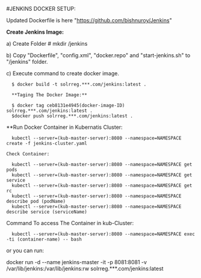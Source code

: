 
#JENKINS DOCKER SETUP: 

Updated  Dockerfile is here "https://github.com/bishnuroy/Jenkins"

**Create Jenkins Image:**

  a) Create Folder
      # mkdir /jenkins
      
  b) Copy "Dockerfile", "config.xml", "docker.repo" and "start-jenkins.sh" to "/jenkins" folder.

  c) Execute command to create docker image.
  
      $ docker build -t solrreg.***.com/jenkins:latest .
      
      **Taging The Docker Image:**
      
      $ docker tag ceb8131e4945(docker-image-ID) solrreg.***.com/jenkins:latest .
      $docker push solrreg.***.com/jenkins:latest .
      
 
 **Run Docker Container in Kubernatis Cluster:
 
      kubectl --server=(kub-master-server):8080 --namespace=NAMESPACE create -f jenkins-cluster.yaml
    
    Check Container:
      
      kubectl --server=(kub-master-server):8080 --namespace=NAMESPACE get pods
      kubectl --server=(kub-master-server):8080 --namespace=NAMESPACE get service
      kubectl --server=(kub-master-server):8080 --namespace=NAMESPACE get rc
      kubectl --server=(kub-master-server):8080 --namespace=NAMESPACE describe pod (podName)
      kubectl --server=(kub-master-server):8080 --namespace=NAMESPACE describe service (serviceName)
  
  
  Command To access The Container in kub-Cluster:
    
      
      kubectl --server=(kub-master-server):8080 --namespace=NAMESPACE exec -ti (container-name) -- bash


or you can run:

docker run -d --name jenkins-master -it -p 8081:8081 -v /var/lib/jenkins:/var/lib/jenkins:rw solrreg.***.com/jenkins:latest
